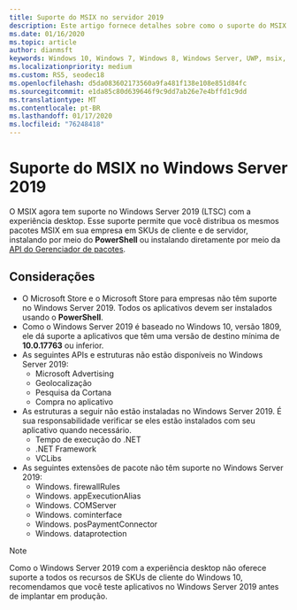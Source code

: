 ```yaml
---
title: Suporte do MSIX no servidor 2019
description: Este artigo fornece detalhes sobre como o suporte do MSIX no servidor 2019
ms.date: 01/16/2020
ms.topic: article
author: dianmsft
keywords: Windows 10, Windows 7, Windows 8, Windows Server, UWP, msix, msixcore, 1709, 1703, 1607, 1511, 1507
ms.localizationpriority: medium
ms.custom: RS5, seodec18
ms.openlocfilehash: d5da083602173560a9fa481f138e108e851d84fc
ms.sourcegitcommit: e1da85c80d639646f9c9dd7ab26e7e4bffd1c9dd
ms.translationtype: MT
ms.contentlocale: pt-BR
ms.lasthandoff: 01/17/2020
ms.locfileid: "76248418"
---
```

# <a name="msix-support-on-windows-server-2019"></a>Suporte do MSIX no Windows Server 2019

O MSIX agora tem suporte no Windows Server 2019 (LTSC) com a experiência desktop. Esse suporte permite que você distribua os mesmos pacotes MSIX em sua empresa em SKUs de cliente e de servidor, instalando por meio do **PowerShell** ou instalando diretamente por meio da [API do Gerenciador de pacotes](https://docs.microsoft.com/uwp/api/Windows.Management.Deployment.PackageManager).

## <a name="considerations"></a>Considerações

* O Microsoft Store e o Microsoft Store para empresas não têm suporte no Windows Server 2019. Todos os aplicativos devem ser instalados usando o **PowerShell**.
* Como o Windows Server 2019 é baseado no Windows 10, versão 1809, ele dá suporte a aplicativos que têm uma versão de destino mínima de **10.0.17763** ou inferior.
* As seguintes APIs e estruturas não estão disponíveis no Windows Server 2019:
  * Microsoft Advertising
  * Geolocalização
  * Pesquisa da Cortana
  * Compra no aplicativo
* As estruturas a seguir não estão instaladas no Windows Server 2019. É sua responsabilidade verificar se eles estão instalados com seu aplicativo quando necessário.
  * Tempo de execução do .NET
  * .NET Framework
  * VCLibs
* As seguintes extensões de pacote não têm suporte no Windows Server 2019:
  * Windows. firewallRules
  * Windows. appExecutionAlias
  * Windows. COMServer
  * Windows. cominterface
  * Windows. posPaymentConnector
  * Windows. dataprotection

> [!NOTE]
> Como o Windows Server 2019 com a experiência desktop não oferece suporte a todos os recursos de SKUs de cliente do Windows 10, recomendamos que você teste aplicativos no Windows Server 2019 antes de implantar em produção.
